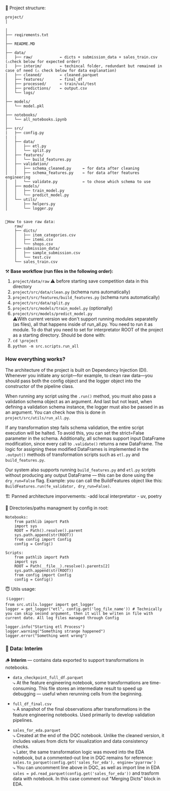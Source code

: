 🔭 Project structure:

    project/
    │
  
    │
    ├── reqirements.txt
    │
    ├── README.MD
    │
    ├── data/
    │   ├── raw/            ← dicts + submission_data + sales_train.csv (⚠️check below for expected order)
    │   ├── interim/        ← techincal folder, redundant but remained in case of need (⚠️ check below for data explanation)
    │   ├── cleaned/        ← cleaned.parquet
    │   ├── features/       ← final_df
    │   ├── processed/      ← train/val/test
    │   ├── predictions/    ← output.csv
    │   └── logs/
    │
    ├── models/
    │   └── model.pkl
    │
    ├── notebooks/
    │   └── all_notebooks.ipynb
    │
    ├── src/
    |   ├── config.py
    |   |
    │   ├── data/
    │   │   ├── etl.py
    │   │   └── split.py
    │   ├── features/
    │   │   └── build_features.py
    │   ├── validation/
    │   │   ├── schema_cleaned.py     ← for data after cleaning
    │   │   ├── schema_features.py    ← for data after features engineering
    │   │   └── validate.py           ← to chose which schema to use
    │   ├── models/
    │   │   ├── train_model.py
    │   │   └── predict_model.py
    │   └── utils/
    │       ├── helpers.py
    │       └── logger.py   


    🐢How to save raw data: 
        raw/
        ├── dicts/
        │   ├── item_categories.csv
        │   ├── items.csv
        │   └── shops.csv
        ├── submission_data/
        │   ├── sample_submission.csv
        │   └── test.csv
        └── sales_train.csv


⚒️ **Base workflow (run files in the following order):**
1. `project/data/raw`      ⚠️ before starting save competition data in this directory 
2. `project/src/data/clean.py`          (schema runs automatically)
3. `project/src/features/build_features.py`     (schema runs automatically)
4. `project/src/data/split.py`      
5. `project/src/models/train_model.py`       (optionally)
6. `project/src/models/predict_model.py`      
⚠️With current version we don't support running modules separatelly (as files), all that happens inside of run_all.py.
You need to run it as module. To do that you need to set for interpretator ROOT of the project as a starting directory. 
Should be done with:
1. `cd \project`
2. `python -m src.scripts.run_all`
### How everything works?
The architecture of the project is built on Dependency Injection (DI). Whenever you initiate any script—for example, to clean raw data—you should pass both the config object and the logger object into the constructor of the pipeline class.

When running any script using the `.run()` method, you must also pass a validation schema object as an argument. And last but not least, when defining a validation schema instance, the logger must also be passed in as an argument. You can check how this is done in `project/src/utils/run_all.py`.

If any transformation step fails schema validation, the entire script execution will be halted. To avoid this, you can set the strict=False parameter in the schema. Additionally, all schemas support input DataFrame modification, since every call to `.validate()` returns a new DataFrame. The logic for assigning these modified DataFrames is implemented in the `.output()` methods of transformation scripts such as `etl.py` and `build_features.py`.

Our system also supports running `build_features.py` and `etl.py` scripts without producing any output DataFrame — this can be done using the `dry_run=False` flag.
Example: you can call the BuildFeatures object like this:
`BuildFeatures.run(fe_validator, dry_run=False)`.

🏗️ Panned architecture imporvements:
    -add local interpretator - uv, poetry

📂 Directories/paths managment by config in root:

    Notebooks:
        from pathlib import Path
        import sys
        ROOT = Path().resolve().parent
        sys.path.append(str(ROOT))
        from config import Config
        config = Config()

    Scripts:
        from pathlib import Path
        import sys
        ROOT = Path(__file__).resolve().parents[2]
        sys.path.append(str(ROOT))
        from config import Config
        config = Config()

😇 Utils usage:

    🖇️Logger: 
    from src.utils.logger import get_logger
    logger = get_logger("etl", config.get('log_file_name')) # Technically you can skip second argument, then it will be writen in file with current date. All log files managed through Config

    logger.info("Starting etl Process")
    logger.warning("Something strange happened")
    logger.error("Something went wrong")









### 📁 Data: Interim

🪵 **Interim** — contains data exported to support transformations in notebooks.

- `data_checkpoint_full_df.parquet`  
  ⤷ At the feature engineering notebook, some transformations are time-consuming. This file stores an intermediate result to speed up debugging — useful when rerunning cells from the beginning.

- `full_df_final.csv`  
  ⤷ A snapshot of the final observations after transformations in the feature engineering notebooks. Used primarily to develop validation pipelines.

- `sales_for_eda.parquet`  
  ⤷ Created at the end of the DQC notebook. Unlike the cleaned version, it includes values from dicts for visualization and data consistency checks.  
  ⤷ Later, the same transformation logic was moved into the EDA notebook, but a commented-out line in DQC remains for reference:
  `sales.to_parquet(config.get('sales_for_eda'), engine='pyarrow')`</br>
  ⤷ You can uncomment line above in DQC, as well as import line in EDA `sales = pd.read_parquet(config.get('sales_for_eda'))` and trasform data with notebook. In this case comment out "Merging Dicts" block in EDA.










